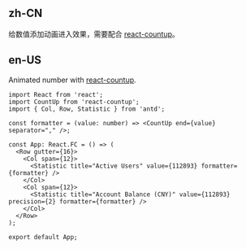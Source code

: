 ## zh-CN

给数值添加动画进入效果，需要配合 [react-countup](https://www.npmjs.com/package/react-countup)。

## en-US

Animated number with [react-countup](https://www.npmjs.com/package/react-countup).
```tsx
import React from 'react';
import CountUp from 'react-countup';
import { Col, Row, Statistic } from 'antd';

const formatter = (value: number) => <CountUp end={value} separator="," />;

const App: React.FC = () => (
  <Row gutter={16}>
    <Col span={12}>
      <Statistic title="Active Users" value={112893} formatter={formatter} />
    </Col>
    <Col span={12}>
      <Statistic title="Account Balance (CNY)" value={112893} precision={2} formatter={formatter} />
    </Col>
  </Row>
);

export default App;
```

